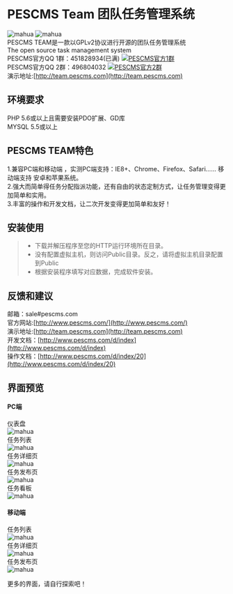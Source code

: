# PESCMS Team 团队任务管理系统  
![mahua](https://img.shields.io/github/tag/lazyphp/PESCMS-TEAM.svg) ![mahua](https://img.shields.io/github/license/lazyphp/PESCMS-TEAM.svg)  
PESCMS TEAM是一款以GPLv2协议进行开源的团队任务管理系统  
The open source task management system  
PESCMS官方QQ 1群：451828934(已满) <a target="_blank" href="http://shang.qq.com/wpa/qunwpa?idkey=70b9d382c5751b7b64117191a71d083fbab885f1fb7c009f0dc427851300be3a"><img border="0" src="http://pub.idqqimg.com/wpa/images/group.png" alt="PESCMS官方1群" title="PESCMS官方1群"></a>  
PESCMS官方QQ 2群：496804032 <a target="_blank" href="https://jq.qq.com/?_wv=1027&k=5HqmNLN"><img border="0" src="http://pub.idqqimg.com/wpa/images/group.png" alt="PESCMS官方2群" title="PESCMS官方2群"></a>  
演示地址:[http://team.pescms.com](http://team.pescms.com)  
  
## 环境要求  
PHP 5.6或以上且需要安装PDO扩展、GD库  
MYSQL 5.5或以上  
  
## PESCMS TEAM特色  
1.兼容PC端和移动端 ，实测PC端支持：IE8+、Chrome、Firefox、Safari…… 移动端支持 安卓和苹果系统。  
2.强大而简单得任务分配指派功能，还有自由的状态定制方式，让任务管理变得更加简单和实用。  
3.丰富的操作和开发文档，让二次开发变得更加简单和友好！  
  
## 安装使用  
> * 下载并解压程序至您的HTTP运行环境所在目录。  
> * 没有配置虚拟主机，则访问Public目录。反之，请将虚拟主机目录配置到Public  
> * 根据安装程序填写对应数据，完成软件安装。  
  
## 反馈和建议  
邮箱：sale#pescms.com  
官方网站:[http://www.pescms.com/](http://www.pescms.com/)  
演示地址:[http://team.pescms.com](http://team.pescms.com)  
开发文档：[http://www.pescms.com/d/index](http://www.pescms.com/d/index)  
操作文档：[http://www.pescms.com/d/index/20](http://www.pescms.com/d/index/20)  

  
## 界面预览  
   
#### PC端  
仪表盘  
 ![mahua](http://ww1.sinaimg.cn/large/d2d33fbfgw1fakifi8r1pj213y0l5q7d.jpg)    
任务列表  
 ![mahua](http://ww1.sinaimg.cn/large/d2d33fbfgw1f1a74h32d0j212i0m2q7y.jpg)  
任务详细页  
 ![mahua](http://ww1.sinaimg.cn/large/d2d33fbfgw1f1a74hfjbij213n0hngnn.jpg)    
 任务发布页  
 ![mahua](http://ww1.sinaimg.cn/large/d2d33fbfgw1f1a74hv43sj213o0m8n1j.jpg)  
  任务看板  
 ![mahua](http://ww1.sinaimg.cn/large/d2d33fbfgw1f1a7b68czdj213w0l5agj.jpg)  
  
#### 移动端  
任务列表  
 ![mahua](http://ww4.sinaimg.cn/mw690/d2d33fbfgw1f1a74ie2qxj20yi1pcn7v.jpg)  
任务详细页  
 ![mahua](http://ww4.sinaimg.cn/mw690/d2d33fbfgw1f1a74iwx20j20yi1pcdlu.jpg)    
任务发布页  
 ![mahua](http://ww1.sinaimg.cn/mw690/d2d33fbfgw1f1a74jipoqj20yi1pcdmn.jpg)  
   
更多的界面，请自行探索吧！